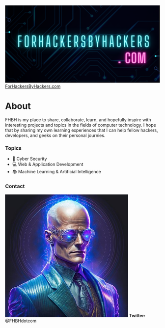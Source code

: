 ![](https://github.com/ForHackersByHackers/ForHackersByHackers/blob/main/png_20221223_211904_0000.png)
[ForHackersByHackers.com](https://ForHackersByHackers.com)
# **About**
FHBH is my place to share, collaborate, learn, and hopefully inspire with interesting projects and topics in the fields of computer technology.  I hope that by sharing my own learning experiences that I can help fellow hackers, developers, and geeks on their personal journies.
### Topics
- 🔐 Cyber Security
- 💻 Web & Application Development
- 📚 Machine Learning & Artificial Intelligence
### Contact
![](https://github.com/ForHackersByHackers/ForHackersByHackers/blob/main/20221223_193721.jpg)
**Twitter:**
 @FHBHdotcom



